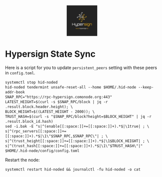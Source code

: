 <p align="center">
  <img height="100" height="auto" src="https://raw.githubusercontent.com/comonode/Install/main/logos/hypersign.png">
</p>


# Hypersign State Sync
Here is a script for you to update `persistent_peers` setting with these peers in `config.toml`.

```
systemctl stop hid-noded
hid-noded tendermint unsafe-reset-all --home $HOME/.hid-node --keep-addr-book
SNAP_RPC="https://rpc-hypersign.comonode.org:443"
LATEST_HEIGHT=$(curl -s $SNAP_RPC/block | jq -r .result.block.header.height); \
BLOCK_HEIGHT=$((LATEST_HEIGHT - 2000)); \
TRUST_HASH=$(curl -s "$SNAP_RPC/block?height=$BLOCK_HEIGHT" | jq -r .result.block_id.hash)
sed -i.bak -E "s|^(enable[[:space:]]+=[[:space:]]+).*$|\1true| ; \
s|^(rpc_servers[[:space:]]+=[[:space:]]+).*$|\1\"$SNAP_RPC,$SNAP_RPC\"| ; \
s|^(trust_height[[:space:]]+=[[:space:]]+).*$|\1$BLOCK_HEIGHT| ; \
s|^(trust_hash[[:space:]]+=[[:space:]]+).*$|\1\"$TRUST_HASH\"|" $HOME/.hid-node/config/config.toml
```

Restart the node:
```
systemctl restart hid-noded && journalctl -fu hid-noded -o cat
```
